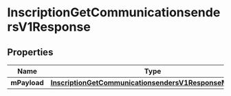 
# InscriptionGetCommunicationsendersV1Response

## Properties
| Name | Type | Description | Notes |
| ------------ | ------------- | ------------- | ------------- |
| **mPayload** | [**InscriptionGetCommunicationsendersV1ResponseMPayload**](InscriptionGetCommunicationsendersV1ResponseMPayload.md) |  |  |



